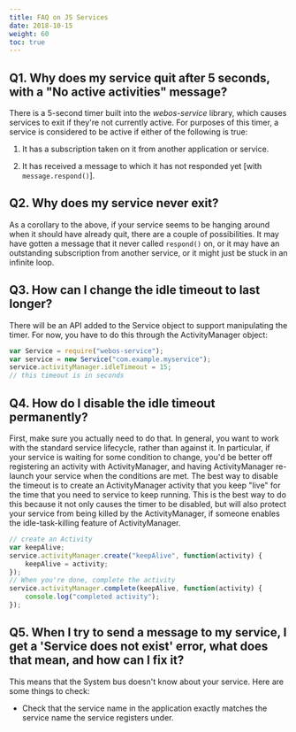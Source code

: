 ```yaml
---
title: FAQ on JS Services
date: 2018-10-15
weight: 60
toc: true
---
```


## Q1. Why does my service quit after 5 seconds, with a "No active activities" message?

There is a 5-second timer built into the *webos-service* library, which causes services to exit if they're not currently active. For purposes of this timer, a service is considered to be active if either of the following is true:

1.  It has a subscription taken on it from another application or service.

2.  It has received a message to which it has not responded yet [with `message.respond()`].

## Q2. Why does my service never exit?

As a corollary to the above, if your service seems to be hanging around when it should have already quit, there are a couple of possibilities. It may have gotten a message that it never called `respond()` on, or it may have an outstanding subscription from another service, or it might just be stuck in an infinite loop.

## Q3. How can I change the idle timeout to last longer?

There will be an API added to the Service object to support manipulating the timer. For now, you have to do this through the ActivityManager object:

``` javascript
var Service = require("webos-service");
var service = new Service("com.example.myservice");
service.activityManager.idleTimeout = 15;
// this timeout is in seconds
```

## Q4. How do I disable the idle timeout permanently?

First, make sure you actually need to do that. In general, you want to work with the standard service lifecycle, rather than against it. In particular, if your service is waiting for some condition to change, you'd be better off registering an activity with ActivityManager, and having ActivityManager re-launch your service when the conditions are met. The best way to disable the timeout is to create an ActivityManager activity that you keep "live" for the time that you need to service to keep running. This is the best way to do this because it not only causes the timer to be disabled, but will also protect your service from being killed by the ActivityManager, if someone enables the idle-task-killing feature of ActivityManager.

``` javascript
// create an Activity
var keepAlive;
service.activityManager.create("keepAlive", function(activity) {
    keepAlive = activity;
});
// When you're done, complete the activity
service.activityManager.complete(keepAlive, function(activity) {
    console.log("completed activity");
});
```

## Q5. When I try to send a message to my service, I get a 'Service does not exist' error, what does that mean, and how can I fix it?

This means that the System bus doesn't know about your service. Here are some things to check:

  - Check that the service name in the application exactly matches the service name the service registers under.
